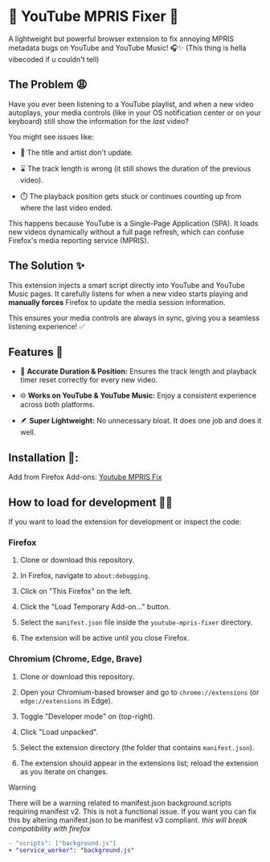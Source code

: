 # 🦊 YouTube MPRIS Fixer 🎵

A lightweight but powerful browser extension to fix annoying MPRIS metadata bugs on YouTube and YouTube Music! 🎧✨
(This thing is hella vibecoded if u couldn't tell)

## The Problem 😩

Have you ever been listening to a YouTube playlist, and when a new video autoplays, your media controls (like in your OS notification center or on your keyboard) still show the information for the *last* video?

You might see issues like:

* 📜 The title and artist don't update.

* ⌛ The track length is wrong (it still shows the duration of the previous video).

* ⏱️ The playback position gets stuck or continues counting up from where the last video ended.

This happens because YouTube is a Single-Page Application (SPA). It loads new videos dynamically without a full page refresh, which can confuse Firefox's media reporting service (MPRIS).

## The Solution ✨

This extension injects a smart script directly into YouTube and YouTube Music pages. It carefully listens for when a new video starts playing and **manually forces** Firefox to update the media session information.

This ensures your media controls are always in sync, giving you a seamless listening experience! ✅

## Features 🚀

* 💯 **Accurate Duration & Position:** Ensures the track length and playback timer reset correctly for every new video.

* 🌐 **Works on YouTube & YouTube Music:** Enjoy a consistent experience across both platforms.

* 🪶 **Super Lightweight:** No unnecessary bloat. It does one job and does it well.

## Installation 🔧:
Add from Firefox Add-ons: [Youtube MPRIS Fix](https://addons.mozilla.org/en-US/firefox/addon/youtube-mpris-fix)

## How to load for development 👨‍💻

If you want to load the extension for development or inspect the code:

### Firefox

1. Clone or download this repository.

2. In Firefox, navigate to `about:debugging`.

3. Click on "This Firefox" on the left.

4. Click the "Load Temporary Add-on..." button.

5. Select the `manifest.json` file inside the `youtube-mpris-fixer` directory.

6. The extension will be active until you close Firefox.

### Chromium (Chrome, Edge, Brave)

1. Clone or download this repository.

2. Open your Chromium-based browser and go to `chrome://extensions` (or `edge://extensions` in Edge).

3. Toggle "Developer mode" on (top-right).

4. Click "Load unpacked".

5. Select the extension directory (the folder that contains `manifest.json`).

6. The extension should appear in the extensions list; reload the extension as you iterate on changes.

> [!WARNING]
> There will be a warning related to manifest.json background.scripts requiring manifest v2.
> This is not a functional issue.
> If you want you can fix this by altering manifest.json to be manifest v3 compliant. *this will break compatibility with firefox*
>
> ```diff
> - "scripts": ["background.js"]
> + "service_worker": "background.js"
> ```
